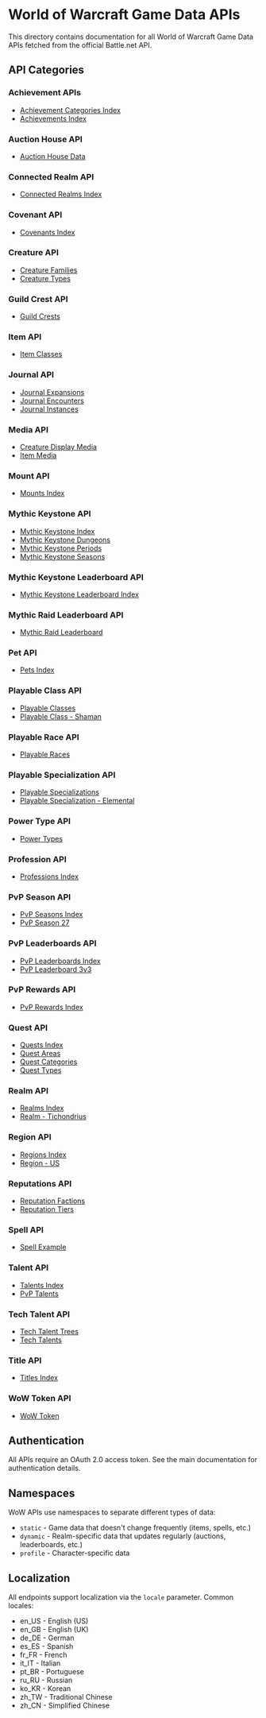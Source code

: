 # World of Warcraft Game Data APIs

This directory contains documentation for all World of Warcraft Game Data APIs fetched from the official Battle.net API.

## API Categories

### Achievement APIs
- [Achievement Categories Index](achievement-categories-index.md)
- [Achievements Index](achievements-index.md)

### Auction House API
- [Auction House Data](auction-house.md)

### Connected Realm API
- [Connected Realms Index](connected-realms-index.md)

### Covenant API
- [Covenants Index](covenants-index.md)

### Creature API
- [Creature Families](creature-families.md)
- [Creature Types](creature-types.md)

### Guild Crest API
- [Guild Crests](guild-crests.md)

### Item API
- [Item Classes](item-classes.md)

### Journal API
- [Journal Expansions](journal-expansions.md)
- [Journal Encounters](journal-encounters.md)
- [Journal Instances](journal-instances.md)

### Media API
- [Creature Display Media](media-creature-display.md)
- [Item Media](media-item.md)

### Mount API
- [Mounts Index](mounts-index.md)

### Mythic Keystone API
- [Mythic Keystone Index](mythic-keystone-index.md)
- [Mythic Keystone Dungeons](mythic-keystone-dungeons.md)
- [Mythic Keystone Periods](mythic-keystone-periods.md)
- [Mythic Keystone Seasons](mythic-keystone-seasons.md)

### Mythic Keystone Leaderboard API
- [Mythic Keystone Leaderboard Index](mythic-leaderboard-index.md)

### Mythic Raid Leaderboard API
- [Mythic Raid Leaderboard](mythic-raid-leaderboard.md)

### Pet API
- [Pets Index](pets-index.md)

### Playable Class API
- [Playable Classes](playable-classes.md)
- [Playable Class - Shaman](playable-class-shaman.md)

### Playable Race API
- [Playable Races](playable-races.md)

### Playable Specialization API
- [Playable Specializations](playable-specializations.md)
- [Playable Specialization - Elemental](playable-spec-elemental.md)

### Power Type API
- [Power Types](power-types.md)

### Profession API
- [Professions Index](professions-index.md)

### PvP Season API
- [PvP Seasons Index](pvp-seasons-index.md)
- [PvP Season 27](pvp-season-27.md)

### PvP Leaderboards API
- [PvP Leaderboards Index](pvp-leaderboards-index.md)
- [PvP Leaderboard 3v3](pvp-leaderboard-3v3.md)

### PvP Rewards API
- [PvP Rewards Index](pvp-rewards.md)

### Quest API
- [Quests Index](quests-index.md)
- [Quest Areas](quest-areas.md)
- [Quest Categories](quest-categories.md)
- [Quest Types](quest-types.md)

### Realm API
- [Realms Index](realms-index.md)
- [Realm - Tichondrius](realm-tichondrius.md)

### Region API
- [Regions Index](regions-index.md)
- [Region - US](region-us.md)

### Reputations API
- [Reputation Factions](reputation-factions.md)
- [Reputation Tiers](reputation-tiers.md)

### Spell API
- [Spell Example](spell-example.md)

### Talent API
- [Talents Index](talents-index.md)
- [PvP Talents](pvp-talents.md)

### Tech Talent API
- [Tech Talent Trees](tech-talent-trees.md)
- [Tech Talents](tech-talents.md)

### Title API
- [Titles Index](titles-index.md)

### WoW Token API
- [WoW Token](wow-token.md)

## Authentication

All APIs require an OAuth 2.0 access token. See the main documentation for authentication details.

## Namespaces

WoW APIs use namespaces to separate different types of data:
- `static` - Game data that doesn't change frequently (items, spells, etc.)
- `dynamic` - Realm-specific data that updates regularly (auctions, leaderboards, etc.)
- `profile` - Character-specific data

## Localization

All endpoints support localization via the `locale` parameter. Common locales:
- en_US - English (US)
- en_GB - English (UK)
- de_DE - German
- es_ES - Spanish
- fr_FR - French
- it_IT - Italian
- pt_BR - Portuguese
- ru_RU - Russian
- ko_KR - Korean
- zh_TW - Traditional Chinese
- zh_CN - Simplified Chinese


